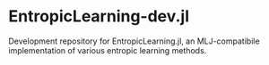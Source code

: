# EntropicLearning-dev.jl
Development repository for EntropicLearning.jl, an MLJ-compatibile implementation of various entropic learning methods.
